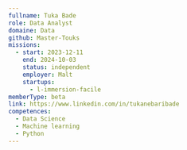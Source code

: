 ```yaml
---
fullname: Tuka Bade
role: Data Analyst
domaine: Data
github: Master-Touks
missions:
  - start: 2023-12-11
    end: 2024-10-03
    status: independent
    employer: Malt
    startups:
      - l-immersion-facile
memberType: beta
link: https://www.linkedin.com/in/tukanebaribade
competences:
  - Data Science
  - Machine learning
  - Python
---
```

